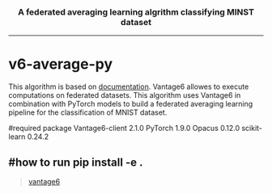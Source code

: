 
<h3 align=center> A federated averaging learning algrithm classifying MINST dataset</h3>

--------------------

# v6-average-py

This algorithm is based on [documentation](https://docs.vantage6.ai/v/2.0.0/algorithm-development/create-new-algorithm). 
Vantage6 allowes to execute computations on federated datasets.
This algorithm uses Vantage6 in combination with PyTorch models to build a federated averaging learning pipeline for the classification of MNIST dataset.

#required package
Vantage6-client 2.1.0
PyTorch 1.9.0
Opacus 0.12.0
scikit-learn 0.24.2

#how to run
pip install -e .
------------------------------------
> [vantage6](https://vantage6.ai)
